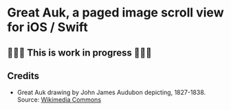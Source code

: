 # Great Auk, a paged image scroll view for iOS / Swift




## 🔨🔨🔨 This is work in progress 🔨🔨🔨

## Credits

* Great Auk drawing by John James Audubon depicting, 1827-1838. Source: [Wikimedia Commons](https://commons.wikimedia.org/wiki/File:341_Great_Auk.jpg)
